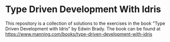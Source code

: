 # Type Driven Development With Idris
This repository is a collection of solutions to the exercises in the book
"Type Driven Development with Idris" by Edwin Brady. The book can be found at
https://www.manning.com/books/type-driven-development-with-idris
